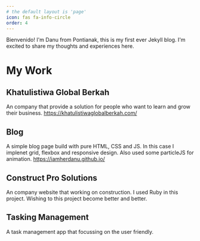 ```yaml
---
# the default layout is 'page'
icon: fas fa-info-circle
order: 4
---
```


Bienvenido! I'm Danu from Pontianak, this is my first ever Jekyll blog. I'm excited to share my thoughts and experiences here. 


# My Work

## Khatulistiwa Global Berkah
An company that provide a solution for people who want to learn and grow their business.
<https://khatulistiwaglobalberkah.com/> 

## Blog
A simple blog page build with pure HTML, CSS and JS. In this case I implenet grid, flexbox and responsive design. Also used some particleJS for animation.
<https://iamherdanu.github.io/>

## Construct Pro Solutions
An company website that working on construction. I used Ruby in this project. Wishing to this project become better and better.  

## Tasking Management
A task management app that focussing on the user friendly. 
